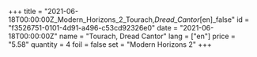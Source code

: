 +++
title = "2021-06-18T00:00:00Z_Modern_Horizons_2_Tourach,_Dread_Cantor_[en]_false"
id = "f3526751-0101-4d91-a496-c53cd92326e0"
date = "2021-06-18T00:00:00Z"
name = "Tourach, Dread Cantor"
lang = ["en"]
price = "5.58"
quantity = 4
foil = false
set = "Modern Horizons 2"
+++

